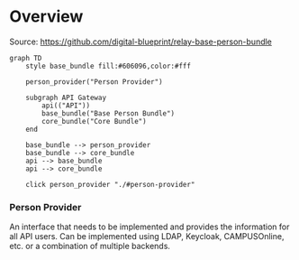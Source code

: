 # Overview

Source: https://github.com/digital-blueprint/relay-base-person-bundle

```mermaid
graph TD
    style base_bundle fill:#606096,color:#fff

    person_provider("Person Provider")

    subgraph API Gateway
        api(("API"))
        base_bundle("Base Person Bundle")
        core_bundle("Core Bundle")
    end

    base_bundle --> person_provider
    base_bundle --> core_bundle
    api --> base_bundle
    api --> core_bundle

    click person_provider "./#person-provider"
```

### Person Provider

An interface that needs to be implemented and provides the information for all
API users. Can be implemented using LDAP, Keycloak, CAMPUSOnline, etc. or a
combination of multiple backends.
